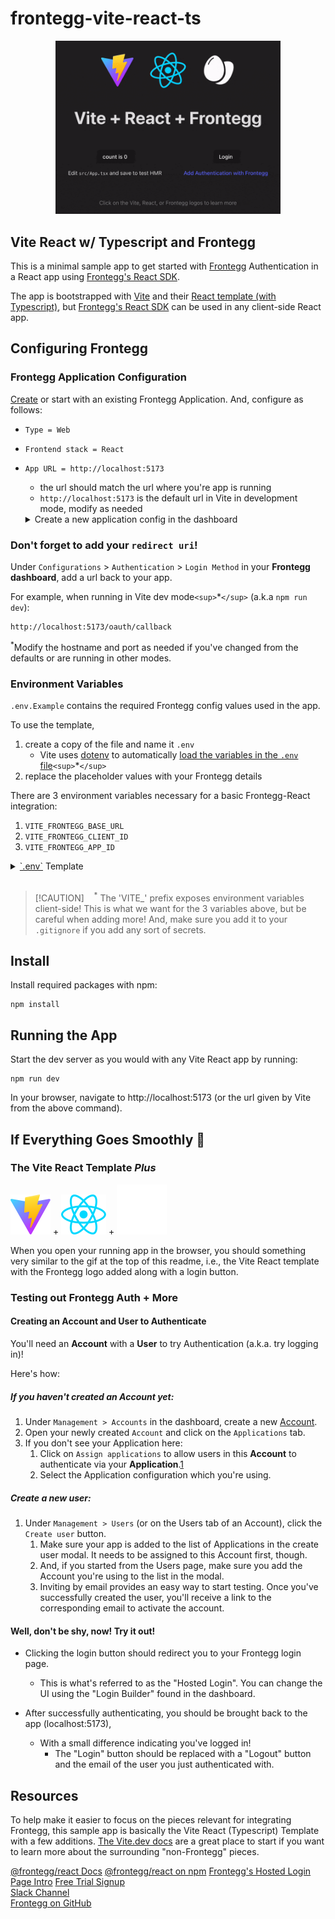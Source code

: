 # frontegg-vite-react-ts

<p align="center">
  <a href="https://frontegg.com" target="_blank" rel="noopener noreferrer">
    <img width="360" height="auto" src="public/readme/running.gif" alt="App running gif">
  </a>
</p>

## Vite React w/ Typescript and Frontegg

This is a minimal sample app to get started with [Frontegg](https://frontegg.com) Authentication in a
React app using [Frontegg&#39;s React SDK](https://github.com/frontegg/frontegg-react).

The app is bootstrapped with [Vite](https://vite.dev/) and their
[React template (with Typescript)](https://github.com/vitejs/vite/tree/main/packages/create-vite/template-react-ts), but [Frontegg&#39;s React SDK](https://github.com/frontegg/frontegg-react) can be used in any client-side React app.

## Configuring Frontegg

### Frontegg Application Configuration

[Create](https://developers.frontegg.com/guides/management/multi-apps/overview#create-and-configure) or start with an existing Frontegg Application.
And, configure as follows:

- `Type = Web`
- `Frontend stack = React`
- `App URL = http://localhost:5173`

  - the url should match the url where you're app is running
  - `http://localhost:5173` is the default url in Vite in development mode,
    modify as needed

  <details>
   <summary>Create a new application config in the dashboard</summary>
   <picture>
      <source srcset="public/readme/CreateNewApplicationConfig.webp 284w, public/readme/CreateNewApplicationConfig-2x.webp 451w" sizes="(max-width: 800px) 284px, 451px" type="image/webp" />
      <img srcset="public/readme/CreateNewApplicationConfig.png 284w, public/readme/CreateNewApplicationConfig-2x.png 451w" sizes="(max-width: 800px) 284px, 451px" src="public/readme/CreateNewApplicationConfig.png" alt="Create new app config"/>
    </picture>
  </details>

### Don't forget to add your `redirect uri`!

Under `Configurations` > `Authentication` > `Login Method` in your **Frontegg dashboard**,
add a url back to your app.

For example, when running in Vite dev mode`<sup>`\*`</sup>` (a.k.a `npm run dev`):

```plaintext
http://localhost:5173/oauth/callback
```

<sup>\*</sup>Modify the hostname and port as needed if you've changed from the defaults or are running in other modes.

### Environment Variables

`.env.Example` contains the required Frontegg config values used in the app.

To use the template,

1. create a copy of the file and name it `.env`
   - Vite uses [dotenv](https://github.com/motdotla/dotenv) to automatically [load the variables in the `.env` file](https://vite.dev/guide/env-and-mode.html#env-files)`<sup>`\*`</sup>`
2. replace the placeholder values with your Frontegg details

There are 3 environment variables necessary for a basic Frontegg-React integration:

1. `VITE_FRONTEGG_BASE_URL`
2. `VITE_FRONTEGG_CLIENT_ID`
3. `VITE_FRONTEGG_APP_ID`

<details>

<summary><a href=".env.example">`.env`</a> Template</summary>

```shell
################################################################################
### FRONTEGG CONFIG ###
################################################################################
# ! The 'VITE_' prefix exposes values client-side. !
# This is necessary for Base URL, Client ID, and App ID for the Frontegg React SDK, but take care
# not to expose any secrets!
#
#
# The "Base URL" and "Client ID" values can be found in the Frontegg Dashboard
# under "Keys & Domains".
#
# "Keys & Domains" > "Domains" > "Domain Name"
# Under "Domains" tab, in the "Frontegg Domain" section labeled as the
# "Domain Name"
VITE_FRONTEGG_BASE_URL='https://app-rndCharsHere.frontegg.com'
#
# "Keys & Domains" > "General" > "Client ID"
# Under "General" tab, in the "API Key" section labeled as the "Client ID"
VITE_FRONTEGG_CLIENT_ID='looks-like-a-rnd-uuid'
#
#
# App ID's are unique per application and can be found under Applications in the Frontegg Dashboard.
#
# "Applications" > {name_of_app} > "Settings" > "App ID"
# Under the "Settings" tab labeled as the "ID"
VITE_FRONTEGG_APP_ID='looks-like-a-rnd-uuid-too'
#
################################################################################
### FRONTEGG CONFIG ###
################################################################################
```

</details>

<br/>

> [!CAUTION] &nbsp;&nbsp; <sup>\*</sup> The 'VITE_' prefix exposes environment variables client-side!
> This is what we want for the 3 variables above, but be careful when adding more! And, make sure you add it to your `.gitignore` if you add any sort of secrets.

## Install

Install required packages with npm:

```shell
npm install
```

## Running the App

Start the dev server as you would with any Vite React app by running:

```shell
npm run dev
```

In your browser, navigate to http://localhost:5173 (or the url given by Vite from the above command).

## If Everything Goes Smoothly 🤞

### The Vite React Template **_Plus_**

![Vite](public/vite.svg) + ![React](src/assets/react.svg) + ![Frontegg](public/frontegg.svg)

When you open your running app in the browser, you should something very similar to the gif at the top of this readme, i.e., the Vite React template with the Frontegg logo added along with a login button.

### Testing out Frontegg Auth + More

#### Creating an Account and User to Authenticate

You'll need an **Account** with a **User** to try Authentication (a.k.a. try logging in)!

Here's how:

##### If you haven't created an **Account** yet:

1. Under `Management > Accounts` in the dashboard, create a new [Account](https://developers.frontegg.com/guides/management/manage-accounts/overview).
2. Open your newly created `Account` and click on the `Applications` tab.
3. If you don't see your Application here:
    1. Click on `Assign applications` to allow users in this **Account** to authenticate via your **Application**.[1]
    2. Select the Application configuration which you're using.

##### Create a new user:

1. Under `Management > Users` (or on the Users tab of an Account), click the `Create user` button.
   1. Make sure your app is added to the list of Applications in the create user modal. It needs to be assigned to this Account first, though.
   2. And, if you started from the Users page, make sure you add the Account you're using to the list in the modal.
   3. Inviting by email provides an easy way to start testing. Once you've successfully created the user, you'll receive a link to the corresponding email to activate the account.

#### Well, don't be shy, now! Try it out!

- Clicking the login button should redirect you to your Frontegg login page.

  - This is what's referred to as the "Hosted Login". You can change the UI using the "Login Builder" found in the dashboard.

- After successfully authenticating, you should be brought back to the app (localhost:5173),
  - With a small difference indicating you've logged in!
    - The "Login" button should be replaced with a "Logout" button and the email of the user you just authenticated with.

## Resources

To help make it easier to focus on the pieces relevant for integrating Frontegg, this sample app is
basically the Vite React (Typescript) Template with a few additions. [The Vite.dev docs](https://vite.dev/guide/#scaffolding-your-first-vite-project) are a great place to start if you want to learn more about the surrounding "non-Frontegg" pieces.

[@frontegg/react Docs](https://developers.frontegg.com/sdks/frontend/react/hosted-login)
[@frontegg/react on npm](https://www.npmjs.com/package/@frontegg/react)
[Frontegg's Hosted Login Page Intro](https://developers.frontegg.com/guides/login-box/intro)
[Free Trial Signup](https://portal.frontegg.com/signup)  
[Slack Channel](https://join.slack.com/t/frontegg-community/shared_invite/zt-e1oxi1vn-SZErBZcwHcbgj4vrwRIp5A)  
[Frontegg on GitHub](https://github.com/frontegg)

[1]: https://developers.frontegg.com/guides/management/multi-apps/apps-accounts-management
